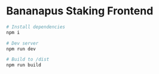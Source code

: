 # Bananapus Staking Frontend

```bash
# Install dependencies
npm i

# Dev server
npm run dev

# Build to /dist
npm run build
```
